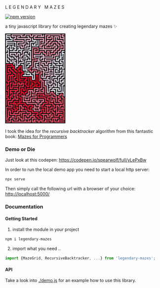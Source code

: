 L E G E N D A R Y &nbsp; M A Z E S

[![npm version](https://badge.fury.io/js/legendary-mazes.svg)](https://badge.fury.io/js/legendary-mazes)

a tiny javascript library for creating legendary mazes :sparkles:

![a legendary maze](./legendary-maze-1.png)

I took the idea for the _recursive backtracker_ algorithm from this fantastic book: [Mazes for Programmers](https://pragprog.com/titles/jbmaze/)

### Demo or Die

Just look at this codepen: https://codepen.io/spearwolf/full/yLePxBw

In order to run the local demo app you need to start a local http server:

```sh
npx serve
```

Then simply call the following url with a browser of your choice: [http://localhost:5000/](http://localhost:5000/)


### Documentation

#### Getting Started

1. install the module in your project

```sh
npm i legendary-mazes
```

2. import what you need ..

```js
import {MazeGrid, RecursiveBacktracker, ...} from 'legendary-mazes';
```

#### API

Take a look into [./demo.js](./demo.js) for an example how to use this library.
